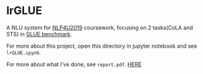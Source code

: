 # lrGLUE

A NLU system for [NLP4U2019](http://bcmi.sjtu.edu.cn/home/zhaohai/nlp4u2019/) coursework, focusing on 2 tasks(CoLA and STS) in [GLUE benchmark](https://gluebenchmark.com/).

For more about this project, open this directory in jupyter notebook and see ```lrGLUE.ipynb```.

For more about what I've done, see ```report.pdf```. [HERE](https://github.com/camelop/lrGLUE/blob/master/report.pdf)


